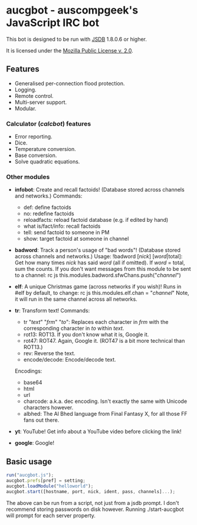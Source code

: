 aucgbot - auscompgeek's JavaScript IRC bot
==========================================

This bot is designed to be run with [JSDB](http://jsdb.org/) 1.8.0.6 or higher.

It is licensed under the [Mozilla Public License v. 2.0](http://mozilla.org/MPL/2.0/).

Features
--------

  - Generalised per-connection flood protection.
  - Logging.
  - Remote control.
  - Multi-server support.
  - Modular.

### Calculator (*calcbot*) features
  - Error reporting.
  - Dice.
  - Temperature conversion.
  - Base conversion.
  - Solve quadratic equations.

### Other modules
  - **infobot**: Create and recall factoids! (Database stored across channels and networks.)
    Commands:
      * def: define factoids
      * no: redefine factoids
      * reloadfacts: reload factoid database (e.g. if edited by hand)
      * what is/fact/info: recall factoids
      * tell: send factoid to someone in PM
      * show: target factoid at someone in channel

  - **badword**: Track a person's usage of "bad words"! (Database stored across channels and networks.)
    Usage: !badword \[_nick_] [_word_|total]: Get how many times _nick_ has said _word_ (all if omitted). If _word_ = total, sum the counts.
    If you don't want messages from this module to be sent to a channel: rc js this.modules.badword.sfwChans.push("_channel_")

  - **elf**: A unique Christmas game (across networks if you wish)!
    Runs in #elf by default, to change: rc js this.modules.elf.chan = "_channel_"
    Note, it will run in the same channel across all networks.

  - **tr**: Transform text!
    Commands:
      * tr "_text_" "_frm_" "_to_": Replaces each character in _frm_ with the corresponding character in _to_ within _text_.
      * rot13: ROT13. If you don't know what it is, Google it.
      * rot47: ROT47. Again, Google it. (ROT47 is a bit more technical than ROT13.)
      * rev: Reverse the text.
      * encode/decode: Encode/decode text.

    Encodings:
      * base64
      * html
      * url
      * charcode: a.k.a. dec encoding. Isn't exactly the same with Unicode characters however.
      * albhed: The Al Bhed language from Final Fantasy X, for all those FF fans out there.

  - **yt**: YouTube! Get info about a YouTube video before clicking the link!

  - **google**: Google!

Basic usage
-----------

``` javascript
run("aucgbot.js");
aucgbot.prefs[pref] = setting;
aucgbot.loadModule("helloworld");
aucgbot.start([hostname, port, nick, ident, pass, channels]...);
```

The above can be run from a script, not just from a jsdb prompt.
I don't recommend storing passwords on disk however.
Running ./start-aucgbot will prompt for each server property.